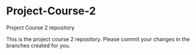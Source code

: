 # Project-Course-2
Project Course 2 repository

This is the project course 2 repository. Please commit your changes in the branches created for you.
